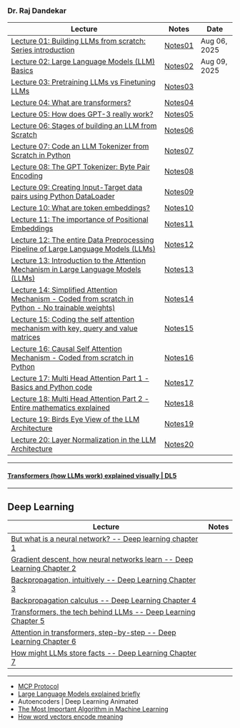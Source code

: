 ### Dr. Raj Dandekar
| Lecture | Notes | Date|
|---|---|---|
| [Lecture 01: Building LLMs from scratch: Series introduction](https://www.youtube.com/watch?v=Xpr8D6LeAtw) |  [Notes01](https://github.com/muarshad01/LLM/blob/main/Notes/lecture01_notes.md)| Aug 06, 2025 |
| [Lecture 02: Large Language Models (LLM) Basics](https://www.youtube.com/watch?v=3dWzNZXA8DY)| [Notes02](https://github.com/muarshad01/LLM/blob/main/Notes/lecture02_notes.md) | Aug 09, 2025 |
| [Lecture 03: Pretraining LLMs vs Finetuning LLMs](https://www.youtube.com/watch?v=-bsa3fCNGg4)|  [Notes03](https://github.com/muarshad01/LLM/blob/main/Notes/lecture03_notes.md) | |
| [Lecture 04: What are transformers?](https://www.youtube.com/watch?v=NLn4eetGmf8) |  [Notes04](https://github.com/muarshad01/LLM/blob/main/Notes/lecture04_notes.md) | |
| [Lecture 05: How does GPT-3 really work?](https://www.youtube.com/watch?v=xbaYCf2FHSY) |  [Notes05](https://github.com/muarshad01/LLM/blob/main/Notes/lecture05_notes.md) | |
| [Lecture 06: Stages of building an LLM from Scratch](https://www.youtube.com/watch?v=z9fgKz1Drlc) |  [Notes06](https://github.com/muarshad01/LLM/blob/main/Notes/lecture06_notes.md) | |
| [Lecture 07: Code an LLM Tokenizer from Scratch in Python](https://www.youtube.com/watch?v=rsy5Ragmso8) |  [Notes07](https://github.com/muarshad01/LLM/blob/main/Notes/lecture07_notes.md) | |
| [Lecture 08: The GPT Tokenizer: Byte Pair Encoding](https://www.youtube.com/watch?v=fKd8s29e-l4) |  [Notes08](https://github.com/muarshad01/LLM/blob/main/Notes/lecture08_notes.md) | |
| [Lecture 09: Creating Input-Target data pairs using Python DataLoader](https://www.youtube.com/watch?v=iQZFH8dr2yI) |  [Notes09](https://github.com/muarshad01/LLM/blob/main/Notes/lecture09_notes.md) | |
| [Lecture 10: What are token embeddings?](https://www.youtube.com/watch?v=ghCSGRgVB_o) |  [Notes10](https://github.com/muarshad01/LLM/blob/main/Notes/lecture10_notes.md) | |
| [Lecture 11: The importance of Positional Embeddings](https://www.youtube.com/watch?v=ufrPLpKnapU) |  [Notes11](https://github.com/muarshad01/LLM/blob/main/Notes/lecture11_notes.md) | |
| [Lecture 12: The entire Data Preprocessing Pipeline of Large Language Models (LLMs)](https://www.youtube.com/watch?v=mk-6cFebjis) |  [Notes12](https://github.com/muarshad01/LLM/blob/main/Notes/lecture12_notes.md)| |
| [Lecture 13: Introduction to the Attention Mechanism in Large Language Models (LLMs)](https://www.youtube.com/watch?v=XN7sevVxyUM) |  [Notes13](https://github.com/muarshad01/LLM/blob/main/Notes/lecture13_notes.md) | |
| [Lecture 14: Simplified Attention Mechanism - Coded from scratch in Python - No trainable weights)](https://www.youtube.com/watch?v=eSRhpYLerw4) |  [Notes14](https://github.com/muarshad01/LLM/blob/main/Notes/lecture14_notes.md) | |
| [Lecture 15: Coding the self attention mechanism with key, query and value matrices](https://www.youtube.com/watch?v=UjdRN80c6p8) |  [Notes15](https://github.com/muarshad01/LLM/blob/main/Notes/lecture15_notes.md) | |
| [Lecture 16: Causal Self Attention Mechanism - Coded from scratch in Python](https://www.youtube.com/watch?v=h94TQOK7NRA) |  [Notes16](https://github.com/muarshad01/LLM/blob/main/Notes/lecture16_notes.md) | |
| [Lecture 17: Multi Head Attention Part 1 - Basics and Python code](https://www.youtube.com/watch?v=cPaBCoNdCtE) |  [Notes17](https://github.com/muarshad01/LLM/blob/main/Notes/lecture17_notes.md) | |
| [Lecture 18: Multi Head Attention Part 2 - Entire mathematics explained](https://www.youtube.com/watch?v=K5u9eEaoxFg) |  [Notes18](https://github.com/muarshad01/LLM/blob/main/Notes/lecture18_notes.md) | |
| [Lecture 19: Birds Eye View of the LLM Architecture](https://www.youtube.com/watch?v=4i23dYoXp-A) |  [Notes19](https://github.com/muarshad01/LLM/blob/main/Notes/lecture19_notes.md) | |
| [Lecture 20: Layer Normalization in the LLM Architecture](https://www.youtube.com/watch?v=G3W-LT79LSI) |  [Notes20](https://github.com/muarshad01/LLM/blob/main/Notes/lecture20_notes.md) ||

***

#### [Transformers (how LLMs work) explained visually | DL5](https://www.youtube.com/watch?v=wjZofJX0v4M)

***

## Deep Learning
|Lecture | Notes|
|---|---|
| [But what is a neural network? -- Deep learning chapter 1](https://www.youtube.com/watch?v=aircAruvnKk) ||
| [Gradient descent, how neural networks learn -- Deep Learning Chapter 2](https://www.youtube.com/watch?v=IHZwWFHWa-w) ||
| [Backpropagation, intuitively -- Deep Learning Chapter 3](https://www.youtube.com/watch?v=Ilg3gGewQ5U) ||
| [Backpropagation calculus -- Deep Learning Chapter 4](https://www.youtube.com/watch?v=tIeHLnjs5U8) ||
| [Transformers, the tech behind LLMs -- Deep Learning Chapter 5](https://www.youtube.com/watch?v=wjZofJX0v4M) ||
| [Attention in transformers, step-by-step -- Deep Learning Chapter 6](https://www.youtube.com/watch?v=eMlx5fFNoYc) ||
| [How might LLMs store facts -- Deep Learning Chapter 7](https://www.youtube.com/watch?v=9-Jl0dxWQs8) ||

***
* [MCP Protocol](https://www.youtube.com/shorts/7CHr0qwTcJw)
* [Large Language Models explained briefly](https://www.youtube.com/watch?v=LPZh9BOjkQs&t=2s)
* Autoencoders | Deep Learning Animated
* [The Most Important Algorithm in Machine Learning](https://www.youtube.com/watch?v=SmZmBKc7Lrs)
* [How word vectors encode meaning](https://www.youtube.com/shorts/FJtFZwbvkI4)
